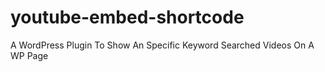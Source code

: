 # youtube-embed-shortcode

A WordPress Plugin To Show An Specific Keyword Searched Videos On A WP Page